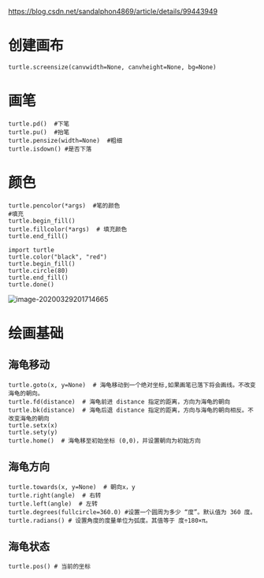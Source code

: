 https://blog.csdn.net/sandalphon4869/article/details/99443949

# 创建画布

```
turtle.screensize(canvwidth=None, canvheight=None, bg=None)
```



# 画笔

```
turtle.pd()  #下笔
turtle.pu()  #抬笔
turtle.pensize(width=None)  #粗细
turtle.isdown() #是否下落
```



# 颜色

```
turtle.pencolor(*args)  #笔的颜色
#填充
turtle.begin_fill()  
turtle.fillcolor(*args)  # 填充颜色
turtle.end_fill()
```

```
import turtle
turtle.color("black", "red")
turtle.begin_fill()
turtle.circle(80)
turtle.end_fill()
turtle.done()
```

![image-20200329201714665](C:\Users\22145\AppData\Roaming\Typora\typora-user-images\image-20200329201714665.png)

# 绘画基础

## 海龟移动

```
turtle.goto(x, y=None)  # 海龟移动到一个绝对坐标,如果画笔已落下将会画线。不改变海龟的朝向。
turtle.fd(distance)  # 海龟前进 distance 指定的距离，方向为海龟的朝向
turtle.bk(distance)  # 海龟后退 distance 指定的距离，方向与海龟的朝向相反。不改变海龟的朝向
turtle.setx(x)
turtle.sety(y)
turtle.home()  # 海龟移至初始坐标 (0,0)，并设置朝向为初始方向
```

## 海龟方向

```
turtle.towards(x, y=None)  # 朝向x，y
turtle.right(angle)  # 右转
turtle.left(angle)  # 左转
turtle.degrees(fullcircle=360.0) #设置一个圆周为多少 “度”。默认值为 360 度。
turtle.radians() # 设置角度的度量单位为弧度。其值等于 度÷180×π。
```



## 海龟状态

```
turtle.pos() # 当前的坐标
```

